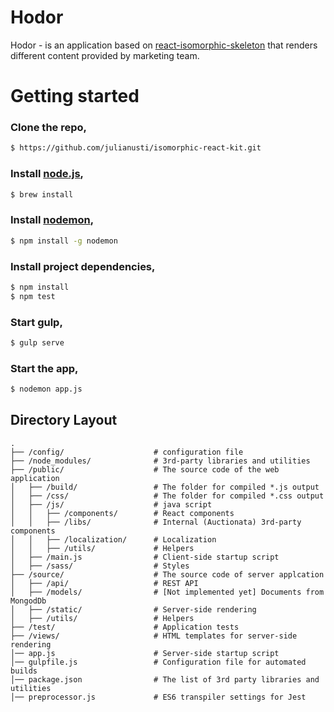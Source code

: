# Hodor

Hodor - is an application based on [react-isomorphic-skeleton](http://git.auctionata.web/yulian.ustiyanovych/react-isomorphic-skeleton) that renders different content provided by marketing team.

# Getting started

### Clone the repo,
```bash
$ https://github.com/julianusti/isomorphic-react-kit.git
```

### Install [node.js](https://nodejs.org/),
```bash
$ brew install
```
### Install [nodemon](https://www.npmjs.com/package/nodemon),
```bash
$ npm install -g nodemon
```

### Install project dependencies,
```bash
$ npm install
$ npm test
```

### Start gulp,
```bash
$ gulp serve
```

### Start the app,
```bash
$ nodemon app.js
```

## Directory Layout
```
.
├── /config/                    # configuration file
├── /node_modules/              # 3rd-party libraries and utilities
├── /public/                    # The source code of the web application
│   ├── /build/                 # The folder for compiled *.js output
│   ├── /css/                   # The folder for compiled *.css output
│   ├── /js/                    # java script
│   │   ├── /components/        # React components
│   │   ├── /libs/              # Internal (Auctionata) 3rd-party components
│   │   ├── /localization/      # Localization
│   │   ├── /utils/             # Helpers
│   ├── /main.js                # Client-side startup script
│   ├── /sass/                  # Styles
├── /source/                    # The source code of server applcation
│   ├── /api/                   # REST API
│   ├── /models/                # [Not implemented yet] Documents from MongodDb
│   ├── /static/                # Server-side rendering
│   ├── /utils/                 # Helpers
├── /test/                      # Application tests
├── /views/                     # HTML templates for server-side rendering
│── app.js                      # Server-side startup script
│── gulpfile.js                 # Configuration file for automated builds
│── package.json                # The list of 3rd party libraries and utilities
│── preprocessor.js             # ES6 transpiler settings for Jest
```